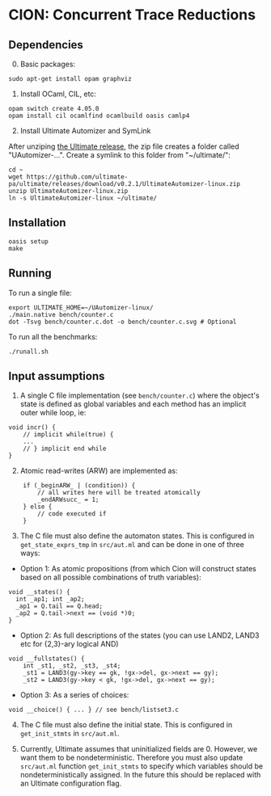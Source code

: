 # CION: Concurrent Trace Reductions

## Dependencies

0. Basic packages:
```
sudo apt-get install opam graphviz
```
1. Install OCaml, CIL, etc:

```
opam switch create 4.05.0 
opam install cil ocamlfind ocamlbuild oasis camlp4
```

2. Install Ultimate Automizer and SymLink

After unziping [the Ultimate release](https://github.com/ultimate-pa/ultimate/releases/download/v0.2.1/UltimateAutomizer-linux.zip), the zip file creates a folder called "UAutomizer-...". Create a symlink to this folder from "~/ultimate/":
```
cd ~
wget https://github.com/ultimate-pa/ultimate/releases/download/v0.2.1/UltimateAutomizer-linux.zip
unzip UltimateAutomizer-linux.zip 
ln -s UltimateAutomizer-linux ~/ultimate/
```

## Installation

```
oasis setup
make
```

## Running

To run a single file:
```
export ULTIMATE_HOME=~/UAutomizer-linux/
./main.native bench/counter.c
dot -Tsvg bench/counter.c.dot -o bench/counter.c.svg # Optional
```

To run all the benchmarks:
```
./runall.sh
```

## Input assumptions

 1. A single C file implementation (see `bench/counter.c`) where the object's state is defined as global variables and each method has an implicit outer while loop, ie:
```
void incr() {
    // implicit while(true) {
    ...
    // } implicit end while
}
```
2. Atomic read-writes (ARW) are implemented as:
```
    if (_beginARW_ | (condition)) {
        // all writes here will be treated atomically
        _endARWsucc_ = 1;
    } else {
        // code executed if 
    }
```

3. The C file must also define the automaton states.
This is configured in `get_state_exprs_tmp` in `src/aut.ml`
and can be done in one of three ways:

  * Option 1: As atomic propositions (from which Cion will construct states based on all possible combinations of truth variables):
```
void __states() {
  int _ap1; int _ap2;
  _ap1 = Q.tail == Q.head;
  _ap2 = Q.tail->next == (void *)0;
}
```
   
  * Option 2: As full descriptions of the states (you can use LAND2, LAND3 etc for {2,3}-ary logical AND)
```
void __fullstates() {
    int _st1, _st2, _st3, _st4;
    _st1 = LAND3(gy->key == gk, !gx->del, gx->next == gy); 
    _st2 = LAND3(gy->key < gk, !gx->del, gx->next == gy); 
```

  * Option 3: As a series of choices:
```
void __choice() { ... } // see bench/listset3.c
```

4. The C file must also define the initial state. 
This is configured in `get_init_stmts` in `src/aut.ml`.

5. Currently, Ultimate assumes that uninitialized fields are 0. However, we want them to be nondeterministic. Therefore you must also update `src/aut.ml` function `get_init_stmts` to specify which variables should be nondeterministically assigned. In the future this should be replaced with an Ultimate configuration flag.

